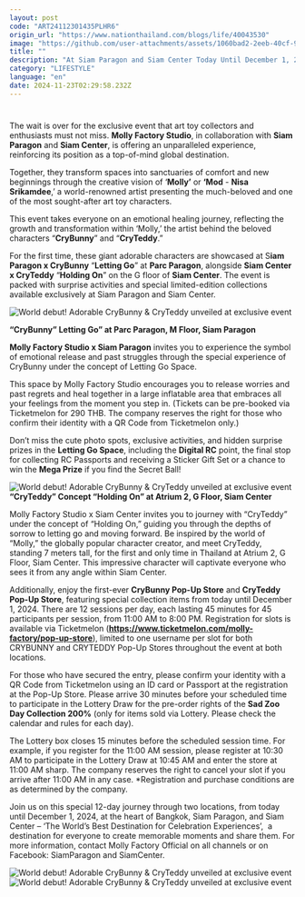```yaml
---
layout: post
code: "ART24112301435PLHR6"
origin_url: "https://www.nationthailand.com/blogs/life/40043530"
image: "https://github.com/user-attachments/assets/1060bad2-2eeb-40cf-9821-db3ac83ffa2e"
title: ""
description: "At Siam Paragon and Siam Center Today Until December 1, 2024"
category: "LIFESTYLE"
language: "en"
date: 2024-11-23T02:29:58.232Z
---
```


# 









The wait is over for the exclusive event that art toy collectors and enthusiasts must not miss. **Molly Factory Studio**, in collaboration with **Siam Paragon** and **Siam Center**, is offering an unparalleled experience, reinforcing its position as a top-of-mind global destination.

Together, they transform spaces into sanctuaries of comfort and new beginnings through the creative vision of ‘**Molly’** or **‘Mod** - **Nisa Srikamdee**,’ a world-renowned artist presenting the much-beloved and one of the most sought-after art toy characters.

This event takes everyone on an emotional healing journey, reflecting the growth and transformation within ‘Molly,’ the artist behind the beloved characters “**CryBunny**” and “**CryTeddy**.”

For the first time, these giant adorable characters are showcased at S**iam Paragon x CryBunny** “**Letting Go**” at **Parc Paragon**, alongside **Siam Center x CryTeddy** “**Holding On**” on the G floor of **Siam Center**. The event is packed with surprise activities and special limited-edition collections available exclusively at Siam Paragon and Siam Center.

  ![World debut! Adorable CryBunny & CryTeddy unveiled at exclusive event](https://github.com/user-attachments/assets/29bee795-2f82-4627-8861-dbc79cad3b9c)

**“CryBunny” Letting Go” at Parc Paragon, M Floor, Siam Paragon**

**Molly Factory Studio x Siam Paragon** invites you to experience the symbol of emotional release and past struggles through the special experience of CryBunny under the concept of Letting Go Space.

This space by Molly Factory Studio encourages you to release worries and past regrets and heal together in a large inflatable area that embraces all your feelings from the moment you step in. (Tickets can be pre-booked via Ticketmelon for 290 THB. The company reserves the right for those who confirm their identity with a QR Code from Ticketmelon only.)

Don’t miss the cute photo spots, exclusive activities, and hidden surprise prizes in the **Letting Go Space**, including the **Digital RC** point, the final stop for collecting RC Passports and receiving a Sticker Gift Set or a chance to win the **Mega Prize** if you find the Secret Ball!

   ![World debut! Adorable CryBunny & CryTeddy unveiled at exclusive event](https://github.com/user-attachments/assets/d7faa977-3b4a-4994-92ae-8dfede35d427)**“CryTeddy” Concept “Holding On” at Atrium 2, G Floor, Siam Center**

Molly Factory Studio x Siam Center invites you to journey with “CryTeddy” under the concept of “Holding On,” guiding you through the depths of sorrow to letting go and moving forward. Be inspired by the world of “Molly,” the globally popular character creator, and meet CryTeddy, standing 7 meters tall, for the first and only time in Thailand at Atrium 2, G Floor, Siam Center. This impressive character will captivate everyone who sees it from any angle within Siam Center.

Additionally, enjoy the first-ever **CryBunny Pop-Up Store** and **CryTeddy Pop-Up Store**, featuring special collection items from today until December 1, 2024. There are 12 sessions per day, each lasting 45 minutes for 45 participants per session, from 11:00 AM to 8:00 PM. Registration for slots is available via Ticketmelon (**https://www.ticketmelon.com/molly-factory/pop-up-store**), limited to one username per slot for both CRYBUNNY and CRYTEDDY Pop-Up Stores throughout the event at both locations.

For those who have secured the entry, please confirm your identity with a QR Code from Ticketmelon using an ID card or Passport at the registration at the Pop-Up Store. Please arrive 30 minutes before your scheduled time to participate in the Lottery Draw for the pre-order rights of the **Sad Zoo Day Collection 200%** (only for items sold via Lottery. Please check the calendar and rules for each day).

The Lottery box closes 15 minutes before the scheduled session time. For example, if you register for the 11:00 AM session, please register at 10:30 AM to participate in the Lottery Draw at 10:45 AM and enter the store at 11:00 AM sharp. The company reserves the right to cancel your slot if you arrive after 11:00 AM in any case. \*Registration and purchase conditions are as determined by the company.

Join us on this special 12-day journey through two locations, from today until December 1, 2024, at the heart of Bangkok, Siam Paragon, and Siam Center – ‘The World’s Best Destination for Celebration Experiences’,  a destination for everyone to create memorable moments and share them. For more information, contact Molly Factory Official on all channels or on Facebook: SiamParagon and SiamCenter.

   ![World debut! Adorable CryBunny & CryTeddy unveiled at exclusive event](https://github.com/user-attachments/assets/130a4c5b-3677-496c-b234-88004c8efed2)  ![World debut! Adorable CryBunny & CryTeddy unveiled at exclusive event](https://media.nationthailand.com/uploads/images/contents/w1024/2024/11/07YW5Ev2HQLmdlEW3Tg9.webp?x-image-process=style/lg-webp)